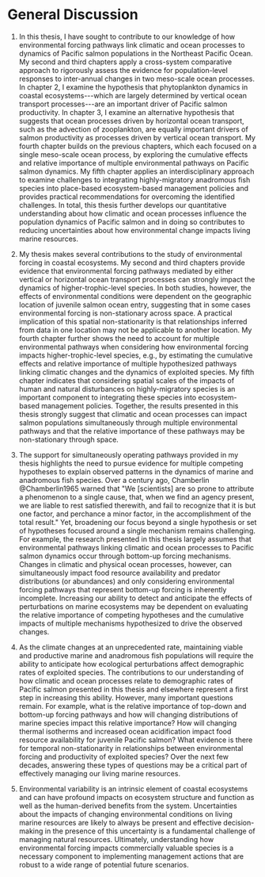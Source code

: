 <!--
General Discussion
Michael Malick
2016-12-05
-->


# General Discussion

1. In this thesis, I have sought to contribute to our knowledge of how
   environmental forcing pathways link climatic and ocean processes to dynamics
   of Pacific salmon populations in the Northeast Pacific Ocean. My second and
   third chapters apply a cross-system comparative approach to rigorously assess
   the evidence for population-level responses to inter-annual changes in two
   meso-scale ocean processes. In chapter 2, I examine the hypothesis that
   phytoplankton dynamics in coastal ecosystems---which are largely determined
   by vertical ocean transport processes---are an important driver of Pacific
   salmon productivity. In chapter 3, I examine an alternative hypothesis that
   suggests that ocean processes driven by horizontal ocean transport, such as
   the advection of zooplankton, are equally important drivers of salmon
   productivity as processes driven by vertical ocean transport. My fourth
   chapter builds on the previous chapters, which each focused on a single
   meso-scale ocean process, by exploring the cumulative effects and relative
   importance of multiple environmental pathways on Pacific salmon dynamics. My
   fifth chapter applies an interdisciplinary approach to examine challenges to
   integrating highly-migratory anadromous fish species into place-based
   ecosystem-based management policies and provides practical recommendations
   for overcoming the identified challenges. In total, this thesis further
   develops our quantitative understanding about how climatic and ocean
   processes influence the population dynamics of Pacific salmon and in doing so
   contributes to reducing uncertainties about how environmental change impacts
   living marine resources.


2. My thesis makes several contributions to the study of environmental forcing
   in coastal ecosystems. My second and third chapters provide evidence that
   environmental forcing pathways mediated by either vertical or horizontal
   ocean transport processes can strongly impact the dynamics of
   higher-trophic-level species. In both studies, however, the effects of
   environmental conditions were dependent on the geographic location of
   juvenile salmon ocean entry, suggesting that in some cases environmental
   forcing is non-stationary across space. A practical implication of this
   spatial non-stationarity is that relationships inferred from data in one
   location may not be applicable to another location. My fourth chapter further
   shows the need to account for multiple environmental pathways when
   considering how environmental forcing impacts higher-trophic-level species,
   e.g., by estimating the cumulative effects and relative importance of
   multiple hypothesized pathways linking climatic changes and the dynamics of
   exploited species. My fifth chapter indicates that considering spatial scales
   of the impacts of human and natural disturbances on highly-migratory species
   is an important component to integrating these species into ecosystem-based
   management policies. Together, the results presented in this thesis strongly
   suggest that climatic and ocean processes can impact salmon populations
   simultaneously through multiple environmental pathways and that the relative
   importance of these pathways may be non-stationary through space.


3. The support for simultaneously operating pathways provided in my thesis
   highlights the need to pursue evidence for multiple competing hypotheses to
   explain observed patterns in the dynamics of marine and anadromous fish
   species. Over a century ago, Chamberlin @Chamberlin1965 warned that "We
   [scientists] are so prone to attribute a phenomenon to a single cause, that,
   when we find an agency present, we are liable to rest satisfied therewith,
   and fail to recognize that it is but one factor, and perchance a minor
   factor, in the accomplishment of the total result." Yet, broadening our focus
   beyond a single hypothesis or set of hypotheses focused around a single
   mechanism remains challenging. For example, the research presented in this
   thesis largely assumes that environmental pathways linking climatic and ocean
   processes to Pacific salmon dynamics occur through bottom-up forcing
   mechanisms. Changes in climatic and physical ocean processes, however, can
   simultaneously impact food resource availability and predator distributions
   (or abundances) and only considering environmental forcing pathways that
   represent bottom-up forcing is inherently incomplete. Increasing our ability
   to detect and anticipate the effects of perturbations on marine ecosystems
   may be dependent on evaluating the relative importance of competing
   hypotheses and the cumulative impacts of multiple mechanisms hypothesized to
   drive the observed changes.


4. As the climate changes at an unprecedented rate, maintaining viable and
   productive marine and anadromous fish populations will require the ability to
   anticipate how ecological perturbations affect demographic rates of exploited
   species. The contributions to our understanding of how climatic and ocean
   processes relate to demographic rates of Pacific salmon presented in this
   thesis and elsewhere represent a first step in increasing this ability.
   However, many important questions remain. For example, what is the relative
   importance of top-down and bottom-up forcing pathways and how will changing
   distributions of marine species impact this relative importance? How will
   changing thermal isotherms and increased ocean acidification impact food
   resource availability for juvenile Pacific salmon? What evidence is there for
   temporal non-stationarity in relationships between environmental forcing and
   productivity of exploited species? Over the next few decades, answering these
   types of questions may be a critical part of effectively managing our living
   marine resources.


5. Environmental variability is an intrinsic element of coastal ecosystems and
   can have profound impacts on ecosystem structure and function as well as the
   human-derived benefits from the system. Uncertainties about the impacts of
   changing environmental conditions on living marine resources are likely to
   always be present and effective decision-making in the presence of this
   uncertainty is a fundamental challenge of managing natural resources.
   Ultimately, understanding how environmental forcing impacts commercially
   valuable species is a necessary component to implementing management actions
   that are robust to a wide range of potential future scenarios.

